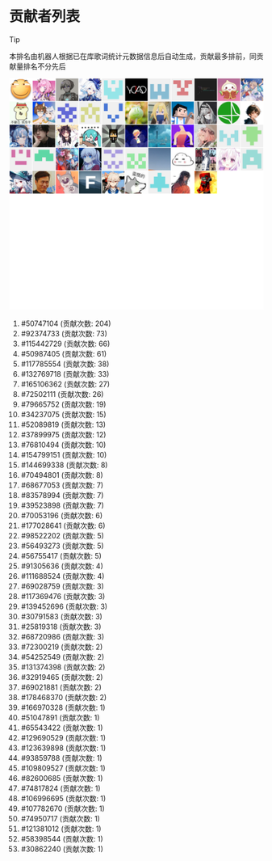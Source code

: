 # 贡献者列表

> [!TIP]
> 本排名由机器人根据已在库歌词统计元数据信息后自动生成，贡献最多排前，同贡献量排名不分先后

![贡献者头像画廊](./CONTRIBUTORS.svg)

1. #50747104 (贡献次数: 204)
2. #92374733 (贡献次数: 73)
3. #115442729 (贡献次数: 66)
4. #50987405 (贡献次数: 61)
5. #117785554 (贡献次数: 38)
6. #132769718 (贡献次数: 33)
7. #165106362 (贡献次数: 27)
8. #72502111 (贡献次数: 26)
9. #79665752 (贡献次数: 19)
10. #34237075 (贡献次数: 15)
11. #52089819 (贡献次数: 13)
12. #37899975 (贡献次数: 12)
13. #76810494 (贡献次数: 10)
14. #154799151 (贡献次数: 10)
15. #144699338 (贡献次数: 8)
16. #70494801 (贡献次数: 8)
17. #68677053 (贡献次数: 7)
18. #83578994 (贡献次数: 7)
19. #39523898 (贡献次数: 7)
20. #70053196 (贡献次数: 6)
21. #177028641 (贡献次数: 6)
22. #98522202 (贡献次数: 5)
23. #56493273 (贡献次数: 5)
24. #56755417 (贡献次数: 5)
25. #91305636 (贡献次数: 4)
26. #111688524 (贡献次数: 4)
27. #69028759 (贡献次数: 3)
28. #117369476 (贡献次数: 3)
29. #139452696 (贡献次数: 3)
30. #30791583 (贡献次数: 3)
31. #25819318 (贡献次数: 3)
32. #68720986 (贡献次数: 3)
33. #72300219 (贡献次数: 2)
34. #54252549 (贡献次数: 2)
35. #131374398 (贡献次数: 2)
36. #32919465 (贡献次数: 2)
37. #69021881 (贡献次数: 2)
38. #178468370 (贡献次数: 2)
39. #166970328 (贡献次数: 1)
40. #51047891 (贡献次数: 1)
41. #65543422 (贡献次数: 1)
42. #129690529 (贡献次数: 1)
43. #123639898 (贡献次数: 1)
44. #93859788 (贡献次数: 1)
45. #109809527 (贡献次数: 1)
46. #82600685 (贡献次数: 1)
47. #74817824 (贡献次数: 1)
48. #106996695 (贡献次数: 1)
49. #107782670 (贡献次数: 1)
50. #74950717 (贡献次数: 1)
51. #121381012 (贡献次数: 1)
52. #58398544 (贡献次数: 1)
53. #30862240 (贡献次数: 1)
